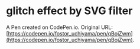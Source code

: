 # glitch effect by SVG filter

A Pen created on CodePen.io. Original URL: [https://codepen.io/fostor_uchiyama/pen/qBojZwm](https://codepen.io/fostor_uchiyama/pen/qBojZwm).

